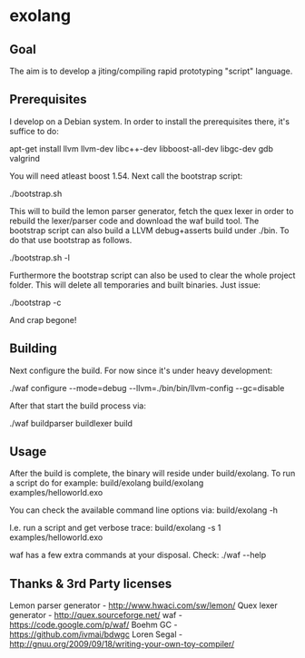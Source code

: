 exolang
=======

Goal
----
The aim is to develop a jiting/compiling rapid prototyping "script" language.

Prerequisites
-------------
I develop on a Debian system. In order to install the prerequisites there, it's suffice to do:

apt-get install llvm llvm-dev libc++-dev libboost-all-dev libgc-dev gdb valgrind

You will need atleast boost 1.54. Next call the bootstrap script:

./bootstrap.sh

This will to build the lemon parser generator, fetch the quex lexer in order to rebuild the lexer/parser code and download the waf build tool.
The bootstrap script can also build a LLVM debug+asserts build under ./bin. To do that use bootstrap as follows.

./bootstrap.sh -l

Furthermore the bootstrap script can also be used to clear the whole project folder.
This will delete all temporaries and built binaries. Just issue:

./bootstrap -c

And crap begone!

Building
--------
Next configure the build. For now since it's under heavy development:

./waf configure --mode=debug --llvm=./bin/bin/llvm-config --gc=disable

After that start the build process via:

./waf buildparser buildlexer build

Usage
-----
After the build is complete, the binary will reside under build/exolang. To run a script do for example:
build/exolang build/exolang examples/helloworld.exo

You can check the available command line options via:
build/exolang -h

I.e. run a script and get verbose trace:
build/exolang -s 1 examples/helloworld.exo

waf has a few extra commands at your disposal. Check:
./waf --help

Thanks & 3rd Party licenses
---------------------------
Lemon parser generator	- <http://www.hwaci.com/sw/lemon/>
Quex lexer generator	- <http://quex.sourceforge.net/>
waf			- <https://code.google.com/p/waf/>
Boehm GC		- <https://github.com/ivmai/bdwgc>
Loren Segal		- <http://gnuu.org/2009/09/18/writing-your-own-toy-compiler/>
